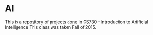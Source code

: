 AI
=====
This is a repository of projects done in CS730 - Introduction to Artificial Intelligence
This class was taken Fall of 2015.
